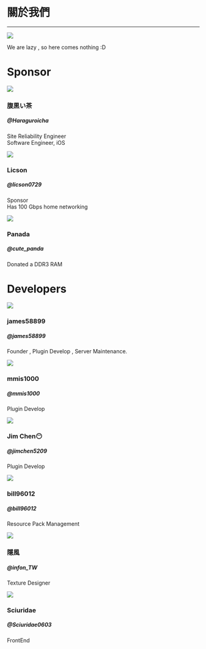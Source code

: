 <div class="container">
    <div class="row">
        <h1>關於我們</h1>
        <hr>
    </div>
    <div class="row">
        <div class="col-sm"></div>
        <div class="col-sm">
            <div class="row">
                <img src="/assets/logo.svg">
            </div>
        </div>
        <div class="col-sm"></div>
    </div>
    <div class="row">
        <div class="col mt-5 text-center">
            <p>
                We are lazy , so here comes nothing :D
            </p>
        </div>
    </div>
    <div class="row">
        <h1>Sponsor</h1>
    </div>
    <div class="row">
        <div class="col-sm">
            <div class="row profile_img_row"><img class="profile_img" src="//www.gravatar.com/avatar/e12bdfd4cc9f62d7728a973dbb854344?s=512"></div>
            <div class="row"><div class="col text-center"><h3>腹黒い茶</h3></div></div>
            <div class="row"><div class="col text-center"><h5>@Haraguroicha</h5></div></div>
            <div class="row"><div class="col text-center">
                <p>Site Reliability Engineer<br> Software Engineer, iOS</p>
            </div></div>
            <div class="row"><div class="col text-center">
                <a class="fab fa-github fa-2x" href="https://github.com/haraguroicha"></a>
            </div></div>
        </div>
        <div class="col-sm">
            <div class="row profile_img_row"><img class="profile_img" src="//www.gravatar.com/avatar/fd38f5219d460c0d348a9a1d78256e65?s=512"></div>
            <div class="row"><div class="col text-center"><h3>Licson</h3></div></div>
            <div class="row"><div class="col text-center"><h5>@licson0729</h5></div></div>
            <div class="row"><div class="col text-center">
                <p>Sponsor<br>
                Has 100 Gbps home networking</p>
            </div></div>
            <div class="row"><div class="col text-center">
                <a class="fas fa-globe fa-2x" href="https://licson.net"></a>
            </div></div>
        </div>
        <div class="col-sm">
            <div class="row profile_img_row"><img class="profile_img" src="//www.gravatar.com/avatar/857bd3a15be7c2ba7dd9c5cee284678c?s=512"></div>
            <div class="row"><div class="col text-center"><h3>Panada</h3></div></div>
            <div class="row"><div class="col text-center"><h5>@cute_panda</h5></div></div>
            <div class="row"><div class="col text-center">
                <p>Donated a DDR3 RAM</p>
            </div></div>
        </div>
    </div> 
    <div class="row">
        <h1>Developers</h1>
    </div>
    <div class="row">
        <div class="col-sm">
            <div class="row profile_img_row"><img class="profile_img" src="//www.gravatar.com/avatar/8ec675a5b0fdd9237a8d4f5d27f38790?s=512"></div>
            <div class="row"><div class="col text-center"><h3>james58899</h3></div></div>
            <div class="row"><div class="col text-center"><h5>@james58899</h5></div></div>
            <div class="row"><div class="col text-center">
                <p>Founder , Plugin Develop , Server Maintenance.</p>
            </div></div>
            <div class="row"><div class="col text-center">
                <a class="fab fa-github fa-2x" href="https://github.com/james58899"></a>
            </div></div>
        </div>
        <div class="col-sm">
            <div class="row profile_img_row"><img class="profile_img" src="//www.gravatar.com/avatar/e87e572d5235f1f97ac9a4b13bf03eaf?s=512"></div>
            <div class="row"><div class="col text-center"><h3>mmis1000</h3></div></div>
            <div class="row"><div class="col text-center"><h5>@mmis1000</h5></div></div>
            <div class="row"><div class="col text-center">
                <p>Plugin Develop</p>
            </div></div>
            <div class="row"><div class="col text-center">
                <a class="fab fa-github fa-2x" href="https://github.com/mmis1000"></a>
                <a class="fas fa-globe fa-2x" href="https://mmis1000.me"></a>
            </div></div>
        </div>
        <div class="col-sm">
            <div class="row profile_img_row"><img class="profile_img" src="//www.gravatar.com/avatar/537a70f67334c4d1dde928ceda1663ce?s=512"></div>
            <div class="row"><div class="col text-center"><h3>Jim Chen😶</h3></div></div>
            <div class="row"><div class="col text-center"><h5>@jimchen5209</h5></div></div>
            <div class="row"><div class="col text-center">
                <p>Plugin Develop</p>
            </div></div>
            <div class="row"><div class="col text-center">
                <a class="fab fa-github fa-2x" href="https://github.com/jimchen5209"></a>
            </div></div>
        </div>
    </div>
        <div class="row">
        <div class="col-sm">
            <div class="row profile_img_row"><img class="profile_img" src="//www.gravatar.com/avatar/e4dcffdb308f56412b43569a9593f8ec?s=512"></div>
            <div class="row"><div class="col text-center"><h3>bill96012</h3></div></div>
            <div class="row"><div class="col text-center"><h5>@bill96012</h5></div></div>
            <div class="row"><div class="col text-center">
                <p>Resource Pack Management</p>
            </div></div>
            <div class="row"><div class="col text-center">
                <a class="fab fa-github fa-2x" href="https://github.com/bill96012"></a>
            </div></div>
        </div>
        <div class="col-sm">
            <div class="row profile_img_row"><img class="profile_img" src="//s.gravatar.com/avatar/de357c5464b2178796394c0006be0467?s=512"></div>
            <div class="row"><div class="col text-center"><h3>隱風</h3></div></div>
            <div class="row"><div class="col text-center"><h5>@infon_TW</h5></div></div>
            <div class="row"><div class="col text-center">
                <p>Texture Designer</p>
            </div></div>
            <div class="row"><div class="col text-center">
                <a class="fab fa-github fa-2x" href="https://github.com/Gabreile"></a>
            </div></div>
        </div>
        <div class="col-sm">
            <div class="row profile_img_row"><img class="profile_img" src="//www.gravatar.com/avatar/60ce6b00bae88e0ff15c9480a9ce92f5?s=512"></div>
            <div class="row"><div class="col text-center"><h3>Sciuridae</h3></div></div>
            <div class="row"><div class="col text-center"><h5>@Sciuridae0603</h5></div></div>
            <div class="row"><div class="col text-center">
                <p>FrontEnd</p>
            </div></div>
            <div class="row"><div class="col text-center">
                <a class="fab fa-github fa-2x" href="https://github.com/Sciuridae0603"></a>
                <a class="fas fa-globe fa-2x" href="https://sciuridae.me"></a>
            </div></div>
        </div>
    </div>
</div>

<link rel="stylesheet" href="https://use.fontawesome.com/releases/v5.2.0/css/all.css" integrity="sha384-hWVjflwFxL6sNzntih27bfxkr27PmbbK/iSvJ+a4+0owXq79v+lsFkW54bOGbiDQ" crossorigin="anonymous">
